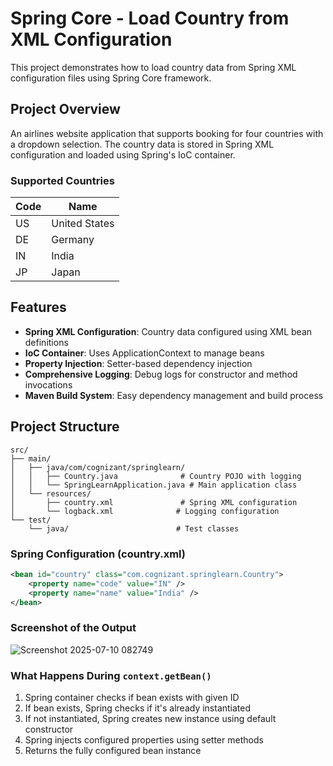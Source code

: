 # Spring Core - Load Country from XML Configuration

This project demonstrates how to load country data from Spring XML configuration files using Spring Core framework.

## Project Overview

An airlines website application that supports booking for four countries with a dropdown selection. The country data is stored in Spring XML configuration and loaded using Spring's IoC container.

### Supported Countries

| Code | Name          |
| ---- | ------------- |
| US   | United States |
| DE   | Germany       |
| IN   | India         |
| JP   | Japan         |

## Features

- **Spring XML Configuration**: Country data configured using XML bean definitions
- **IoC Container**: Uses ApplicationContext to manage beans
- **Property Injection**: Setter-based dependency injection
- **Comprehensive Logging**: Debug logs for constructor and method invocations
- **Maven Build System**: Easy dependency management and build process

## Project Structure

```
src/
├── main/
│   ├── java/com/cognizant/springlearn/
│   │   ├── Country.java              # Country POJO with logging
│   │   └── SpringLearnApplication.java # Main application class
│   └── resources/
│       ├── country.xml               # Spring XML configuration
│       └── logback.xml              # Logging configuration
└── test/
    └── java/                        # Test classes
```



### Spring Configuration (country.xml)

```xml
<bean id="country" class="com.cognizant.springlearn.Country">
    <property name="code" value="IN" />
    <property name="name" value="India" />
</bean>
```



### Screenshot of the Output

![Screenshot 2025-07-10 082749](https://github.com/user-attachments/assets/c082280a-63f6-4095-aade-f85adc14df19)




### What Happens During `context.getBean()`

1. Spring container checks if bean exists with given ID
2. If bean exists, Spring checks if it's already instantiated
3. If not instantiated, Spring creates new instance using default constructor
4. Spring injects configured properties using setter methods
5. Returns the fully configured bean instance




